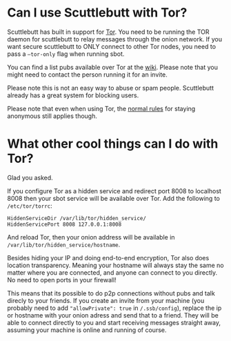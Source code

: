 # Can I use Scuttlebutt with Tor?

Scuttlebutt has built in support for
[Tor](https://torproject.org/). You need to be running the TOR daemon
for scuttlebutt to relay messages through the onion network. If you
want secure scuttlebutt to ONLY connect to other Tor nodes, you need
to pass a `–tor-only` flag when running sbot.

You can find a list pubs available over Tor at the
[wiki](https://github.com/ssbc/scuttlebot/wiki/Pub-Servers). Please
note that you might need to contact the person running it for an
invite.

Please note this is not an easy way to abuse or spam
people. Scuttlebutt already has a great system for blocking users.

Please note that even when using Tor, the [normal
rules](https://www.whonix.org/wiki/DoNot) for staying anonymous still
applies though.

# What other cool things can I do with Tor?

Glad you asked.

If you configure Tor as a hidden service and redirect port 8008 to
localhost 8008 then your sbot service will be available over Tor. Add
the following to `/etc/tor/torrc`:

```
HiddenServiceDir /var/lib/tor/hidden_service/
HiddenServicePort 8008 127.0.0.1:8008
```

And reload Tor, then your onion address will be available in
`/var/lib/tor/hidden_service/hostname`.

Besides hiding your IP and doing end-to-end encryption, Tor also does
location transparency. Meaning your hostname will always stay the same
no matter where you are connected, and anyone can connect to you
directly. No need to open ports in your firewall!

This means that its possible to do p2p connections without pubs and
talk direcly to your friends. If you create an invite from your
machine (you probably need to add `"allowPrivate": true` in `/.ssb/config`),
replace the ip or hostname with your onion adress and send that to a
friend. They will be able to connect directly to you and start
receiving messages straight away, assuming your machine is online and running 
of course.
